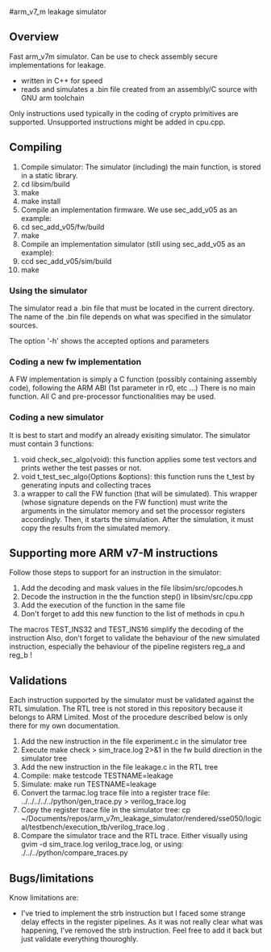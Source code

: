 #arm_v7_m leakage simulator

## Overview

Fast arm_v7m simulator. Can be use to check assembly secure implementations for leakage.

* written in C++ for speed
* reads and simulates a .bin file created from an assembly/C source with GNU arm toolchain 

Only instructions used typically in the coding of crypto primitives are supported.
Unsupported instructions might be added in cpu.cpp.

## Compiling

1. Compile simulator:
  The simulator (including) the main function, is stored in a static library.
  1. cd libsim/build
  2. make
  3. make install
2. Compile an implementation firmware. We use sec_add_v05 as an example:
  1. cd sec_add_v05/fw/build
  2. make
3. Compile an implementation simulator (still using sec_add_v05 as an example):
  1. ccd sec_add_v05/sim/build
  2. make

### Using the simulator

The simulator read a .bin file that must be located in the current directory. The name of the
.bin file depends on what was specified in the simulator sources.

The option '-h' shows the accepted options and parameters

### Coding a new fw implementation

A FW implementation is simply a C function (possibly containing assembly code), following the ARM ABI (1st parameter in r0, etc ...)
There is no main function. All C and pre-processor functionalities may be used.

### Coding a new simulator

It is best to start and modify an already exisiting simulator. The simulator must contain 3 functions:

1. void check_sec_algo(void): this function applies some test vectors and prints wether the test passes or not.
2. void t_test_sec_algo(Options &options): this function runs the t_test by generating inputs and collecting traces
3. a wrapper to call the FW function (that will be simulated). This wrapper (whose signature depends on the FW function) must write the arguments in the simulator memory and set the processor registers accordingly. Then, it starts the simulation. After the simulation, it must copy the results from the simulated memory.

## Supporting more ARM v7-M instructions

Follow those steps to support for an instruction in the simulator:

1. Add the decoding and mask values in the file libsim/src/opcodes.h
2. Decode the instruction in the the function step() in libsim/src/cpu.cpp
3. Add the execution of the function in the same file
4. Don't forget to add this new function to the list of methods in cpu.h

The macros TEST_INS32 and TEST_INS16 simplify the decoding of the instruction
Also, don't forget to validate the behaviour of the new simulated instruction, especially the behaviour
of the pipeline registers reg_a and reg_b !

## Validations

Each instruction supported by the simulator must be validated against the RTL simulation. The RTL tree
is not stored in this repository because it belongs to ARM Limited. Most of the procedure described
below is only there for my own documentation.

1. Add the new instruction in the file experiment.c in the simulator tree
2. Execute make check > sim_trace.log 2>&1 in the fw build direction in the simulator tree
3. Add the new instruction in the file leakage.c in the RTL tree
4. Compile: make testcode TESTNAME=leakage
5. Simulate: make run TESTNAME=leakage
6. Convert the tarmac.log trace file into a register trace file: ../../../../../python/gen_trace.py > verilog_trace.log
7. Copy the register trace file in the simulator tree: cp ~/Documents/repos/arm_v7m_leakage_simulator/rendered/sse050/logical/testbench/execution_tb/verilog_trace.log .
8. Compare the simulator trace and the RTL trace. Either visually using gvim -d sim_trace.log verilog_trace.log, or using: ./../../python/compare_traces.py

## Bugs/limitations

Know limitations are:
* I've tried to implement the strb instruction but I faced some strange delay effects in the register pipelines. As it
was not really clear what was happening, I've removed the strb instruction. Feel free to add it back but just validate
everything thouroghly.
